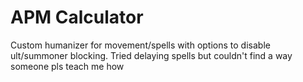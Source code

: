 # APM Calculator

Custom humanizer for movement/spells with options to disable ult/summoner blocking.
Tried delaying spells but couldn't find a way someone pls teach me how